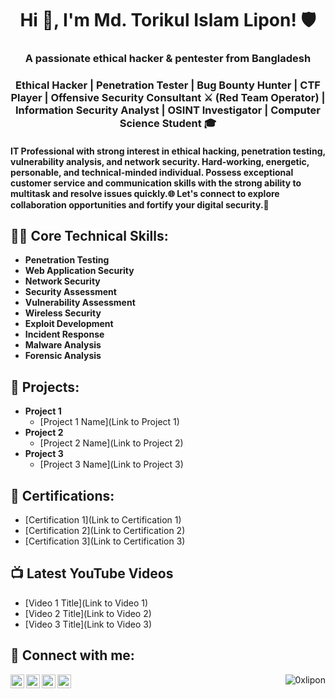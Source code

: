 <h1 align="center">Hi 👋, I'm Md. Torikul Islam Lipon! 🛡️</h1>
<h3 align="center">A passionate ethical hacker & pentester from Bangladesh</h3>

<h3 align="center">Ethical Hacker | Penetration Tester | Bug Bounty Hunter | CTF Player | Offensive Security Consultant ⚔ (Red Team Operator) | Information Security Analyst | OSINT Investigator | Computer Science Student 🎓</h3>
<h4>IT Professional with strong interest in ethical hacking, penetration testing, vulnerability analysis, and network security. Hard-working, energetic, personable, and technical-minded individual. Possess exceptional customer service and communication skills with the strong ability to multitask and resolve issues quickly.🌐 Let's connect to explore collaboration opportunities and fortify your digital security.🚀</h4>

<h2>👨‍💻 Core Technical Skills:</h2>

- <b>Penetration Testing</b>
- <b>Web Application Security</b>
- <b>Network Security</b>
- <b>Security Assessment</b>
- <b>Vulnerability Assessment</b>
- <b>Wireless Security</b>
- <b>Exploit Development</b>
- <b>Incident Response</b>
- <b>Malware Analysis</b>
- <b>Forensic Analysis</b>

<h2>🚀 Projects:</h2>

- <b>Project 1</b>
  - [Project 1 Name](Link to Project 1)
- <b>Project 2</b>
  - [Project 2 Name](Link to Project 2)
- <b>Project 3</b>
  - [Project 3 Name](Link to Project 3)

<h2>📜 Certifications:</h2>

- [Certification 1](Link to Certification 1)
- [Certification 2](Link to Certification 2)
- [Certification 3](Link to Certification 3)

<h2>📺 Latest YouTube Videos</h2>

- [Video 1 Title](Link to Video 1)
- [Video 2 Title](Link to Video 2)
- [Video 3 Title](Link to Video 3)

<h2> 🤳 Connect with me:</h2>

[<img align="left" alt="YourName | LinkedIn" width="22px" src="https://cdn.jsdelivr.net/npm/simple-icons@v3/icons/linkedin.svg" />](YOUR_LINKEDIN_PROFILE)
[<img align="left" alt="YourName | Twitter" width="22px" src="https://cdn.jsdelivr.net/npm/simple-icons@v3/icons/twitter.svg" />](YOUR_TWITTER_PROFILE)
[<img align="left" alt="YourName | YouTube" width="22px" src="https://cdn.jsdelivr.net/npm/simple-icons@v3/icons/youtube.svg" />](YOUR_YOUTUBE_PROFILE)
[<img align="left" alt="YourName | GitHub" width="22px" src="https://cdn.jsdelivr.net/npm/simple-icons@v3/icons/github.svg" />](YOUR_GITHUB_PROFILE)

<p align="right"> <img src="https://komarev.com/ghpvc/?username=0xlipon&label=Profile%20views&color=0e75b6&style=flat" alt="0xlipon" /> </p>

